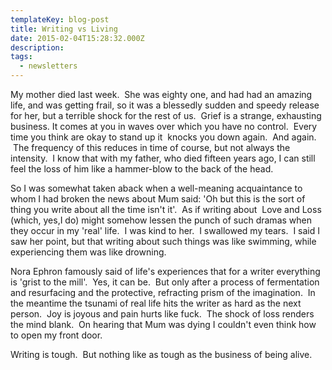 ```yaml
---
templateKey: blog-post
title: Writing vs Living
date: 2015-02-04T15:28:32.000Z
description:
tags:
  - newsletters
---
```


My mother died last week.  She was eighty one, and had had an amazing life, and
was getting frail, so it was a blessedly sudden and speedy release for her, but
a terrible shock for the rest of us.  Grief is a strange, exhausting business.
It comes at you in waves over which you have no control.  Every time you think
are okay to stand up it  knocks you down again.  And again.  The frequency of
this reduces in time of course, but not always the intensity.  I know that with
my father, who died fifteen years ago, I can still feel the loss of him like a
hammer-blow to the back of the head.

So I was somewhat taken aback when a well-meaning acquaintance to whom I had
broken the news about Mum said: 'Oh but this is the sort of thing you write
about all the time isn't it'.  As if writing about  Love and Loss (which, yes,I
do) might somehow lessen the punch of such dramas when they occur in my 'real'
life.  I was kind to her.  I swallowed my tears.  I said I saw her point, but
that writing about such things was like swimming, while experiencing them was
like drowning.

Nora Ephron famously said of life's experiences that for a writer everything is
'grist to the mill'.  Yes, it can be.  But only after a process of fermentation
and resurfacing and the protective, refracting prism of the imagination.  In the
meantime the tsunami of real life hits the writer as hard as the next person.
 Joy is joyous and pain hurts like fuck.  The shock of loss renders the mind
blank.  On hearing that Mum was dying I couldn't even think how to open my front
door.

Writing is tough.  But nothing like as tough as the business of being alive.

&nbsp;
